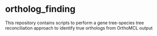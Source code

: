 # ortholog_finding
This repository contains scripts to perform a gene tree-species tree reconciliation approach to identify true orthologs from OrthoMCL output
